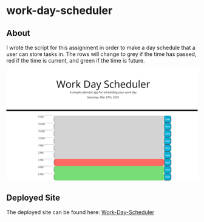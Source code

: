 # work-day-scheduler

## About

I wrote the script for this assignment in order to make a day schedule that a user can store tasks in. The rows will change to grey if the time has passed, red if the time is current, and green if the time is future.

![Portfolio  Site](screenshot.PNG)

## Deployed Site

The deployed site can be found here: [Work-Day-Scheduler](https://hanfernan.github.io/work-day-scheduler/)
